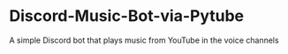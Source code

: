 # Discord-Music-Bot-via-Pytube
A simple Discord bot that plays music from YouTube in the voice channels 
